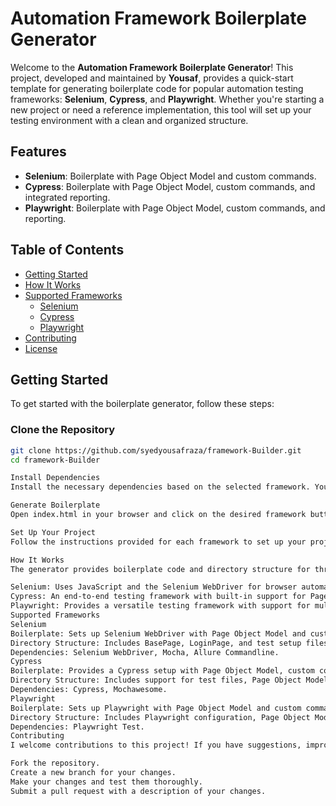 # Automation Framework Boilerplate Generator

Welcome to the **Automation Framework Boilerplate Generator**! This project, developed and maintained by **Yousaf**, provides a quick-start template for generating boilerplate code for popular automation testing frameworks: **Selenium**, **Cypress**, and **Playwright**. Whether you're starting a new project or need a reference implementation, this tool will set up your testing environment with a clean and organized structure.

## Features

- **Selenium**: Boilerplate with Page Object Model and custom commands.
- **Cypress**: Boilerplate with Page Object Model, custom commands, and integrated reporting.
- **Playwright**: Boilerplate with Page Object Model, custom commands, and reporting.

## Table of Contents

- [Getting Started](#getting-started)
- [How It Works](#how-it-works)
- [Supported Frameworks](#supported-frameworks)
  - [Selenium](#selenium)
  - [Cypress](#cypress)
  - [Playwright](#playwright)
- [Contributing](#contributing)
- [License](#license)

## Getting Started

To get started with the boilerplate generator, follow these steps:

### Clone the Repository

```bash
git clone https://github.com/syedyousafraza/framework-Builder.git
cd framework-Builder

Install Dependencies
Install the necessary dependencies based on the selected framework. You can generate boilerplate for a specific framework by running the generateBoilerplate function in the provided index.html file.

Generate Boilerplate
Open index.html in your browser and click on the desired framework button (Selenium, Cypress, or Playwright) to generate boilerplate code and see the associated directory structure.

Set Up Your Project
Follow the instructions provided for each framework to set up your project, run tests, and generate reports.

How It Works
The generator provides boilerplate code and directory structure for three popular automation frameworks:

Selenium: Uses JavaScript and the Selenium WebDriver for browser automation. The boilerplate includes a BasePage class, a LoginPage class, and a sample test setup with Mocha and Allure reporting.
Cypress: An end-to-end testing framework with built-in support for Page Object Model and custom commands. The boilerplate includes the basic structure for Cypress tests, configuration, and Docker setup.
Playwright: Provides a versatile testing framework with support for multiple browsers. The boilerplate includes a BasePage class, a LoginPage class, and configuration for Playwright with Docker support.
Supported Frameworks
Selenium
Boilerplate: Sets up Selenium WebDriver with Page Object Model and custom commands.
Directory Structure: Includes BasePage, LoginPage, and test setup files.
Dependencies: Selenium WebDriver, Mocha, Allure Commandline.
Cypress
Boilerplate: Provides a Cypress setup with Page Object Model, custom commands, and integrated Mochawesome reporting.
Directory Structure: Includes support for test files, Page Object Model, and Docker configuration.
Dependencies: Cypress, Mochawesome.
Playwright
Boilerplate: Sets up Playwright with Page Object Model and custom commands.
Directory Structure: Includes Playwright configuration, Page Object Model, and Docker setup.
Dependencies: Playwright Test.
Contributing
I welcome contributions to this project! If you have suggestions, improvements, or bug fixes, please follow these steps:

Fork the repository.
Create a new branch for your changes.
Make your changes and test them thoroughly.
Submit a pull request with a description of your changes.